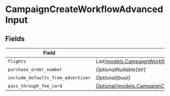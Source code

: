 # CampaignCreateWorkflowAdvancedInput


## Fields

| Field                                                                                                                        | Type                                                                                                                         | Required                                                                                                                     | Description                                                                                                                  |
| ---------------------------------------------------------------------------------------------------------------------------- | ---------------------------------------------------------------------------------------------------------------------------- | ---------------------------------------------------------------------------------------------------------------------------- | ---------------------------------------------------------------------------------------------------------------------------- |
| `flights`                                                                                                                    | List[[models.CampaignWorkflowFlightInput](../models/campaignworkflowflightinput.md)]                                         | :heavy_minus_sign:                                                                                                           | N/A                                                                                                                          |
| `purchase_order_number`                                                                                                      | *OptionalNullable[str]*                                                                                                      | :heavy_minus_sign:                                                                                                           | N/A                                                                                                                          |
| `include_defaults_from_advertiser`                                                                                           | *Optional[bool]*                                                                                                             | :heavy_minus_sign:                                                                                                           | N/A                                                                                                                          |
| `pass_through_fee_card`                                                                                                      | [Optional[models.CampaignCreateWorkflowPassThroughFeeCardInput]](../models/campaigncreateworkflowpassthroughfeecardinput.md) | :heavy_minus_sign:                                                                                                           | N/A                                                                                                                          |